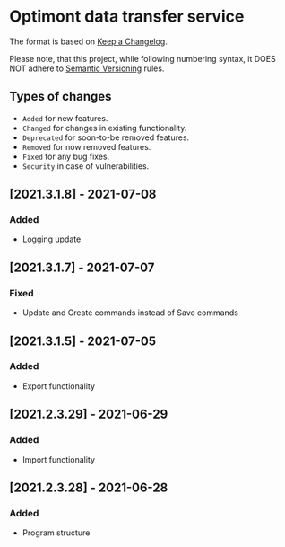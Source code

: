 # Optimont data transfer service

The format is based on [Keep a Changelog](http://keepachangelog.com/en/1.0.0/).

Please note, that this project, while following numbering syntax, it DOES NOT adhere
to [Semantic Versioning](http://semver.org/spec/v2.0.0.html) rules.

## Types of changes

* ```Added``` for new features.
* ```Changed``` for changes in existing functionality.
* ```Deprecated``` for soon-to-be removed features.
* ```Removed``` for now removed features.
* ```Fixed``` for any bug fixes.
* ```Security``` in case of vulnerabilities.

## [2021.3.1.8] - 2021-07-08

### Added

- Logging update

## [2021.3.1.7] - 2021-07-07

### Fixed

- Update and Create commands instead of Save commands

## [2021.3.1.5] - 2021-07-05

### Added

- Export functionality

## [2021.2.3.29] - 2021-06-29

### Added

- Import functionality

## [2021.2.3.28] - 2021-06-28

### Added

- Program structure